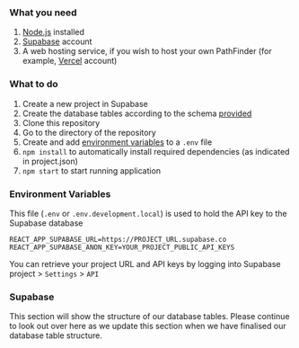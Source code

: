 ### What you need
1. [Node.js](https://nodejs.org/en/download/) installed
1. [Supabase](https://supabase.com/) account
1. A web hosting service, if you wish to host your own PathFinder (for example, [Vercel](https://vercel.com/) account)

### What to do
1. Create a new project in Supabase
3. Create the database tables according to the schema [provided](#supabase)
4. Clone this repository
5. Go to the directory of the repository
6. Create and add [environment variables](#environment-variables) to  a `.env` file
7. `npm install` to automatically install required dependencies (as indicated in project.json)  
8. `npm start` to start running application

### Environment Variables
This file (`.env` or `.env.development.local`) is used to hold the API key to the Supabase database  
```
REACT_APP_SUPABASE_URL=https://PROJECT_URL.supabase.co
REACT_APP_SUPABASE_ANON_KEY=YOUR_PROJECT_PUBLIC_API_KEYS
```
You can retrieve your project URL and API keys by logging into Supabase project > `Settings` > `API`

### Supabase
This section will show the structure of our database tables.
Please continue to look out over here as we update this section when we have finalised our database table structure.
